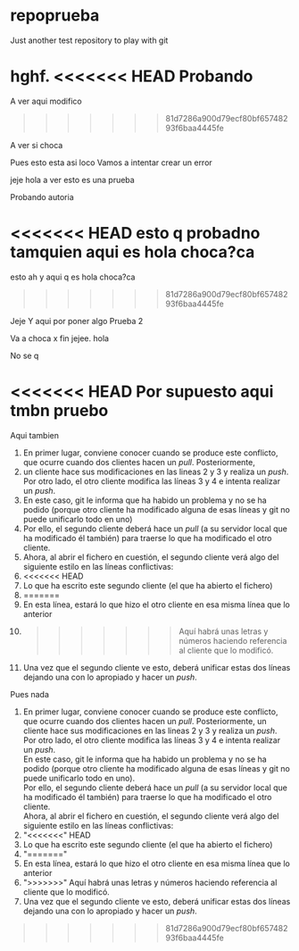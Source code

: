 # repoprueba
Just another test repository to play with git

hghf.
<<<<<<< HEAD
Probando
=======
A ver aqui modifico
>>>>>>> 81d7286a900d79ecf80bf65748293f6baa4445fe

A ver si choca

Pues esto esta asi loco
Vamos a intentar crear un error

jeje
hola a ver esto es una prueba

Probando autoria

<<<<<<< HEAD
 esto q probadno tamquien aqui es hola  choca?ca
=======
 esto ah y aqui q es hola  choca?ca
>>>>>>> 81d7286a900d79ecf80bf65748293f6baa4445fe

Jeje
Y aqui por poner algo
Prueba 2

Va a choca x fin jejee.
hola

No se q

<<<<<<< HEAD
Por supuesto aqui tmbn pruebo
=======
Aqui tambien 

1. En primer lugar, conviene conocer cuando se produce este conflicto, que ocurre cuando dos clientes hacen un _pull_. Posteriormente,
  2. un cliente hace sus modificaciones en las lineas 2 y 3 y realiza un _push_. Por otro lado, el otro cliente modifica las líneas 3 y 4 e intenta realizar un _push_.
  3. En este caso, git le informa que ha habido un problema y no se ha podido (porque otro cliente ha modificado alguna de esas líneas y git no puede unificarlo todo en uno)
  4. Por ello, el segundo cliente deberá hace un _pull_ (a su servidor local que ha modificado él también) para traerse lo que ha modificado el otro cliente.
  5. Ahora, al abrir el fichero en cuestión, el segundo cliente verá algo del siguiente estilo en las líneas conflictivas:
  6. <<<<<<< HEAD
  7. Lo que ha escrito este segundo cliente (el que ha abierto el fichero)
  8. =======
  9. En esta línea, estará lo que hizo el otro cliente en esa misma línea que lo anterior
  10. >>>>>>> Aquí habrá unas letras y números haciendo referencia al cliente que lo modificó.
  11. Una vez que el segundo cliente ve esto, deberá unificar estas dos líneas dejando una con lo apropiado y hacer un _push_.


Pues nada


1. En primer lugar, conviene conocer cuando se produce este conflicto, que ocurre cuando dos clientes hacen un _pull_. Posteriormente, 
un cliente hace sus modificaciones en las lineas 2 y 3 y realiza un _push_. <br />
Por otro lado, el otro cliente modifica las líneas 3 y 4 e intenta realizar un _push_. <br />
En este caso, git le informa que ha habido un problema y no se ha podido (porque otro cliente ha modificado alguna de esas líneas y git no puede unificarlo todo en uno). <br />
Por ello, el segundo cliente deberá hace un _pull_ (a su servidor local que ha modificado él también) para traerse lo que ha modificado el otro cliente. <br />
Ahora, al abrir el fichero en cuestión, el segundo cliente verá algo del siguiente estilo en las líneas conflictivas:
  2. "<<<<<<<" HEAD
  3. Lo que ha escrito este segundo cliente (el que ha abierto el fichero)
  4. "======="
  5. En esta línea, estará lo que hizo el otro cliente en esa misma línea que lo anterior
  6. ">>>>>>>" Aquí habrá unas letras y números haciendo referencia al cliente que lo modificó.
  7. Una vez que el segundo cliente ve esto, deberá unificar estas dos líneas dejando una con lo apropiado y hacer un _push_.


>>>>>>> 81d7286a900d79ecf80bf65748293f6baa4445fe
